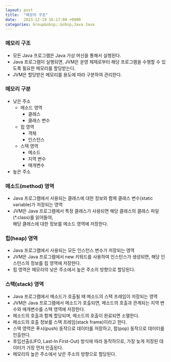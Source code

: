 ```yaml
---
layout: post
title:  "메모리 구조"
date:   2023-12-19 16:17:00 +0900
categories: Group&nbsp;:&nbsp;Java Java
---
```


### 메모리 구조

- 모든 Java 프로그램은 Java 가상 머신을 통해서 실행된다.
- Java 프로그램이 실행되면, JVM은 운영 체제로부터 해당 프로그램을 수행할 수 있도록 필요한 메모리를 할당받는다.
- JVM은 할당받은 메모리를 용도에 따라 구분하여 관리한다.

### 메모리 구분

- 낮은 주소
	- 메소드 영역
		- 클래스
		- 클래스 변수
	- 힙 영역
		- 객체
		- 인스턴스
	- 스택 영역
		- 메소드
		- 지역 변수
		- 매개변수
- 높은 주소

### 메소드(method) 영역

- Java 프로그램에서 사용되는 클래스에 대한 정보와 함께 클래스 변수(static variable)가 저장되는 영역
- JVM은 Java 프로그램에서 특정 클래스가 사용되면 해당 클래스의 클래스 파일(*.class)를 읽어들여,  
해당 클래스에 대한 정보를 메소드 영역에 저장한다.

### 힙(heap) 영역

- Java 프로그램에서 사용되는 모든 인스턴스 변수가 저장되는 영역
- JVM은 Java 프로그램에서 new 키워드를 사용하여 인스턴스가 생성되면, 해당 인스턴스의 정보를 힙 영역에 저장한다.
- 힙 영역은 메모리의 낮은 주소에서 높은 주소의 방향으로 할당된다.

### 스택(stack) 영역

- Java 프로그램에서 메소드가 호출될 때 메소드의 스택 프레임이 저장되는 영역
- JVM은 Java 프로그램에서 메소드가 호출되면, 메소드의 호출과 관계되는 지역 변수와 매개변수를 스택 영역에 저장한다.
- 메소드의 호출과 함께 할당되며, 메소드의 호출이 완료되면 소멸한다.
- 메소드의 호출 정보를 스택 프레임(stack frame)이라고 한다.
- 스택 영역은 푸시(push) 동작으로 데이터를 저장하고, 팝(pop) 동작으로 데이터를 인출한다.
- 후입선출(LIFO, Last-In First-Out) 방식에 따라 동작하므로, 가장 늦게 저장된 데이터가 가장 먼저 인출된다.
- 메모리의 높은 주소에서 낮은 주소의 방향으로 할당된다.